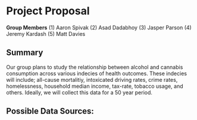 # Project Proposal
**Group Members**
(1) Aaron Spivak
(2) Asad Dadabhoy
(3) Jasper Parson
(4) Jeremy Kardash
(5) Matt Davies

## Summary
Our group plans to study the relationship between alcohol and cannabis consumption across various indecies of health outcomes. These indecies will include; all-cause mortalitiy, intoxicated driving rates, crime rates, homelessness, household median income, tax-rate, tobacco usage, and others. Ideally, we will collect this data for a 50 year period.

## Possible Data Sources:
